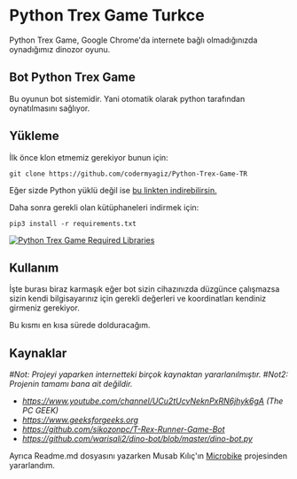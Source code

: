 
# Python Trex Game Turkce

Python Trex Game, Google Chrome'da internete bağlı olmadığınızda oynadığımız dinozor oyunu. 

## Bot Python Trex Game
Bu oyunun bot sistemidir. Yani otomatik olarak python tarafından oynatılmasını sağlıyor.

## Yükleme
İlk önce klon etmemiz gerekiyor bunun için:

    git clone https://github.com/codermyagiz/Python-Trex-Game-TR
Eğer sizde Python yüklü değil ise [bu linkten indirebilirsin.](https://www.python.org/downloads/)

Daha sonra gerekli olan kütüphaneleri indirmek için:

    pip3 install -r requirements.txt
    
[![Python Trex Game Required Libraries](https://img.youtube.com/vi/lNEC1I2PHD8/0.jpg)](https://www.youtube.com/watch?v=lNEC1I2PHD8)
## Kullanım
İşte burası biraz karmaşık eğer bot sizin cihazınızda düzgünce çalışmazsa sizin kendi bilgisayarınız için gerekli değerleri ve koordinatları kendiniz girmeniz gerekiyor.

Bu kısmı en kısa sürede dolduracağım.

## Kaynaklar

*#Not: Projeyi yaparken internetteki birçok kaynaktan yararlanılmıştır.*
*#Not2: Projenin tamamı bana ait değildir.*




 - *https://www.youtube.com/channel/UCu2tUcvNeknPxRN6jhyk6gA (The PC GEEK)*
  - *https://www.geeksforgeeks.org*
  - *https://github.com/sikozonpc/T-Rex-Runner-Game-Bot*
  - *https://github.com/warisali2/dino-bot/blob/master/dino-bot.py*

Ayrıca Readme.md dosyasını yazarken Musab Kılıç'ın [Microbike](https://github.com/musabkilic/MicroBike) projesinden yararlandım.
